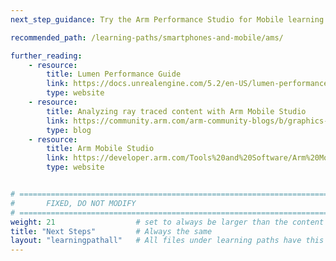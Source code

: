 ```yaml
---
next_step_guidance: Try the Arm Performance Studio for Mobile learning path for an introduction to profiling and optimizing your applications.

recommended_path: /learning-paths/smartphones-and-mobile/ams/

further_reading:
    - resource:
        title: Lumen Performance Guide 
        link: https://docs.unrealengine.com/5.2/en-US/lumen-performance-guide-for-unreal-engine/
        type: website
    - resource:
        title: Analyzing ray traced content with Arm Mobile Studio
        link: https://community.arm.com/arm-community-blogs/b/graphics-gaming-and-vr-blog/posts/analyzing-ray-traced-content
        type: blog
    - resource:
        title: Arm Mobile Studio 
        link: https://developer.arm.com/Tools%20and%20Software/Arm%20Mobile%20Studio
        type: website


# ================================================================================
#       FIXED, DO NOT MODIFY
# ================================================================================
weight: 21                  # set to always be larger than the content in this path, and one more than 'review'
title: "Next Steps"         # Always the same
layout: "learningpathall"   # All files under learning paths have this same wrapper
---
```

